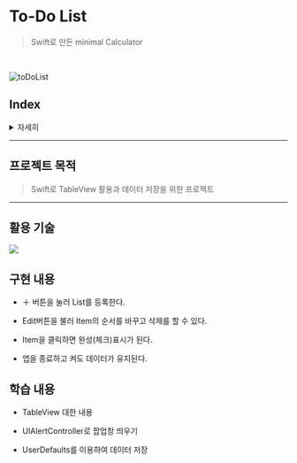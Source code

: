 # To-Do List
> Swift로 만든 minimal Calculator
<br>

![toDoList](https://user-images.githubusercontent.com/54833831/144339749-665a884f-49ff-421b-a676-5d8ae3c5ad15.gif)


## Index

<details>
    <summary>자세히</summary>

1. [프로젝트 목적](https://github.com/skawlgns/react-list/blob/main/README.md#%ED%94%84%EB%A1%9C%EC%A0%9D%ED%8A%B8-%EB%AA%A9%EC%A0%81)
2. [활용 기술](https://github.com/skawlgns/react-list/blob/main/README.md#%ED%99%9C%EC%9A%A9-%EA%B8%B0%EC%88%A0)
3. [구현 내용](https://github.com/skawlgns/react-list/blob/main/README.md#%EA%B5%AC%ED%98%84-%EB%82%B4%EC%9A%A9)
4. [학습 내용](https://github.com/skawlgns/react-list/blob/main/README.md#%ED%95%99%EC%8A%B5-%EB%82%B4%EC%9A%A9)


</details>

---

## 프로젝트 목적
> Swift로 TableView 활용과 데이터 저장을 위한 프로젝트

---

## 활용 기술
<img src="https://img.shields.io/badge/Swift-F05138?style=flat-square&logo=Swift&logoColor=white"> 


## 구현 내용

+ ＋ 버튼을 눌러 List를 등록한다.

+ Edit버튼을 불러 Item의 순서를 바꾸고 삭제를 할 수 있다.

+ Item을 클릭하면 완성(체크)표시가 된다.

+ 앱을 종료하고 켜도 데이터가 유지된다.


## 학습 내용

+ TableView 대한 내용

+ UIAlertController로 팝업창 띄우기

+ UserDefaults를 이용하여 데이터 저장
